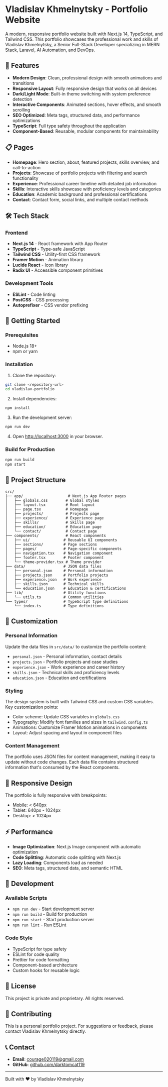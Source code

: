 # Vladislav Khmelnytsky - Portfolio Website

A modern, responsive portfolio website built with Next.js 14, TypeScript, and Tailwind CSS. This portfolio showcases the professional work and skills of Vladislav Khmelnytsky, a Senior Full-Stack Developer specializing in MERN Stack, Laravel, AI Automation, and DevOps.

## 🚀 Features

- **Modern Design**: Clean, professional design with smooth animations and transitions
- **Responsive Layout**: Fully responsive design that works on all devices
- **Dark/Light Mode**: Built-in theme switching with system preference detection
- **Interactive Components**: Animated sections, hover effects, and smooth scrolling
- **SEO Optimized**: Meta tags, structured data, and performance optimizations
- **TypeScript**: Full type safety throughout the application
- **Component-Based**: Reusable, modular components for maintainability

## 📋 Pages

- **Homepage**: Hero section, about, featured projects, skills overview, and call-to-action
- **Projects**: Showcase of portfolio projects with filtering and search functionality
- **Experience**: Professional career timeline with detailed job information
- **Skills**: Interactive skills showcase with proficiency levels and categories
- **Education**: Academic background and professional certifications
- **Contact**: Contact form, social links, and multiple contact methods

## 🛠️ Tech Stack

### Frontend
- **Next.js 14** - React framework with App Router
- **TypeScript** - Type-safe JavaScript
- **Tailwind CSS** - Utility-first CSS framework
- **Framer Motion** - Animation library
- **Lucide React** - Icon library
- **Radix UI** - Accessible component primitives

### Development Tools
- **ESLint** - Code linting
- **PostCSS** - CSS processing
- **Autoprefixer** - CSS vendor prefixing

## 🚀 Getting Started

### Prerequisites

- Node.js 18+ 
- npm or yarn

### Installation

1. Clone the repository:
```bash
git clone <repository-url>
cd vladislav-portfolio
```

2. Install dependencies:
```bash
npm install
```

3. Run the development server:
```bash
npm run dev
```

4. Open [http://localhost:3000](http://localhost:3000) in your browser.

### Build for Production

```bash
npm run build
npm start
```

## 📁 Project Structure

```
src/
├── app/                    # Next.js App Router pages
│   ├── globals.css        # Global styles
│   ├── layout.tsx         # Root layout
│   ├── page.tsx           # Homepage
│   ├── projects/          # Projects page
│   ├── experience/        # Experience page
│   ├── skills/            # Skills page
│   ├── education/         # Education page
│   └── contact/           # Contact page
├── components/            # React components
│   ├── ui/               # Reusable UI components
│   ├── sections/         # Page sections
│   ├── pages/            # Page-specific components
│   ├── navigation.tsx    # Navigation component
│   ├── footer.tsx        # Footer component
│   └── theme-provider.tsx # Theme provider
├── data/                 # JSON data files
│   ├── personal.json     # Personal information
│   ├── projects.json     # Portfolio projects
│   ├── experience.json   # Work experience
│   ├── skills.json       # Technical skills
│   └── education.json    # Education & certifications
├── lib/                  # Utility functions
│   └── utils.ts          # Common utilities
└── types/                # TypeScript type definitions
    └── index.ts          # Type definitions
```

## 🎨 Customization

### Personal Information
Update the data files in `src/data/` to customize the portfolio content:

- `personal.json` - Personal information, contact details
- `projects.json` - Portfolio projects and case studies
- `experience.json` - Work experience and career history
- `skills.json` - Technical skills and proficiency levels
- `education.json` - Education and certifications

### Styling
The design system is built with Tailwind CSS and custom CSS variables. Key customization points:

- Color scheme: Update CSS variables in `globals.css`
- Typography: Modify font families and sizes in `tailwind.config.ts`
- Animations: Customize Framer Motion animations in components
- Layout: Adjust spacing and layout in component files

### Content Management
The portfolio uses JSON files for content management, making it easy to update without code changes. Each data file contains structured information that's consumed by the React components.

## 📱 Responsive Design

The portfolio is fully responsive with breakpoints:
- Mobile: < 640px
- Tablet: 640px - 1024px
- Desktop: > 1024px

## ⚡ Performance

- **Image Optimization**: Next.js Image component with automatic optimization
- **Code Splitting**: Automatic code splitting with Next.js
- **Lazy Loading**: Components load as needed
- **SEO**: Meta tags, structured data, and semantic HTML

## 🔧 Development

### Available Scripts

- `npm run dev` - Start development server
- `npm run build` - Build for production
- `npm run start` - Start production server
- `npm run lint` - Run ESLint

### Code Style

- TypeScript for type safety
- ESLint for code quality
- Prettier for code formatting
- Component-based architecture
- Custom hooks for reusable logic

## 📄 License

This project is private and proprietary. All rights reserved.

## 🤝 Contributing

This is a personal portfolio project. For suggestions or feedback, please contact Vladislav Khmelnytsky directly.

## 📞 Contact

- **Email**: courage020119@gmail.com
- **GitHub**: [github.com/darktomcat119](https://github.com/darktomcat119)

---

Built with ❤️ by Vladislav Khmelnytsky
